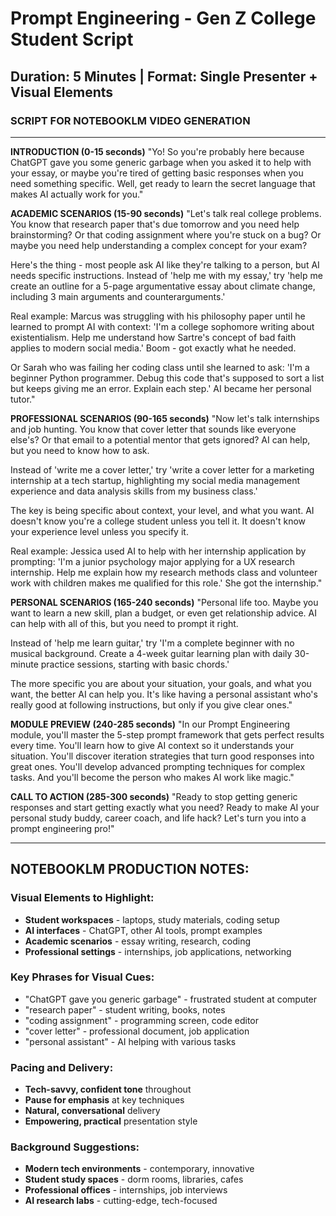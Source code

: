 # Prompt Engineering - Gen Z College Student Script

## Duration: 5 Minutes | Format: Single Presenter + Visual Elements

### SCRIPT FOR NOTEBOOKLM VIDEO GENERATION

---

**INTRODUCTION (0-15 seconds)**
"Yo! So you're probably here because ChatGPT gave you some generic garbage when you asked it to help with your essay, or maybe you're tired of getting basic responses when you need something specific. Well, get ready to learn the secret language that makes AI actually work for you."

**ACADEMIC SCENARIOS (15-90 seconds)**
"Let's talk real college problems. You know that research paper that's due tomorrow and you need help brainstorming? Or that coding assignment where you're stuck on a bug? Or maybe you need help understanding a complex concept for your exam?

Here's the thing - most people ask AI like they're talking to a person, but AI needs specific instructions. Instead of 'help me with my essay,' try 'help me create an outline for a 5-page argumentative essay about climate change, including 3 main arguments and counterarguments.'

Real example: Marcus was struggling with his philosophy paper until he learned to prompt AI with context: 'I'm a college sophomore writing about existentialism. Help me understand how Sartre's concept of bad faith applies to modern social media.' Boom - got exactly what he needed.

Or Sarah who was failing her coding class until she learned to ask: 'I'm a beginner Python programmer. Debug this code that's supposed to sort a list but keeps giving me an error. Explain each step.' AI became her personal tutor."

**PROFESSIONAL SCENARIOS (90-165 seconds)**
"Now let's talk internships and job hunting. You know that cover letter that sounds like everyone else's? Or that email to a potential mentor that gets ignored? AI can help, but you need to know how to ask.

Instead of 'write me a cover letter,' try 'write a cover letter for a marketing internship at a tech startup, highlighting my social media management experience and data analysis skills from my business class.'

The key is being specific about context, your level, and what you want. AI doesn't know you're a college student unless you tell it. It doesn't know your experience level unless you specify it.

Real example: Jessica used AI to help with her internship application by prompting: 'I'm a junior psychology major applying for a UX research internship. Help me explain how my research methods class and volunteer work with children makes me qualified for this role.' She got the internship."

**PERSONAL SCENARIOS (165-240 seconds)**
"Personal life too. Maybe you want to learn a new skill, plan a budget, or even get relationship advice. AI can help with all of this, but you need to prompt it right.

Instead of 'help me learn guitar,' try 'I'm a complete beginner with no musical background. Create a 4-week guitar learning plan with daily 30-minute practice sessions, starting with basic chords.'

The more specific you are about your situation, your goals, and what you want, the better AI can help you. It's like having a personal assistant who's really good at following instructions, but only if you give clear ones."

**MODULE PREVIEW (240-285 seconds)**
"In our Prompt Engineering module, you'll master the 5-step prompt framework that gets perfect results every time. You'll learn how to give AI context so it understands your situation. You'll discover iteration strategies that turn good responses into great ones. You'll develop advanced prompting techniques for complex tasks. And you'll become the person who makes AI work like magic."

**CALL TO ACTION (285-300 seconds)**
"Ready to stop getting generic responses and start getting exactly what you need? Ready to make AI your personal study buddy, career coach, and life hack? Let's turn you into a prompt engineering pro!"

---

## NOTEBOOKLM PRODUCTION NOTES:

### Visual Elements to Highlight:
- **Student workspaces** - laptops, study materials, coding setup
- **AI interfaces** - ChatGPT, other AI tools, prompt examples
- **Academic scenarios** - essay writing, research, coding
- **Professional settings** - internships, job applications, networking

### Key Phrases for Visual Cues:
- "ChatGPT gave you generic garbage" - frustrated student at computer
- "research paper" - student writing, books, notes
- "coding assignment" - programming screen, code editor
- "cover letter" - professional document, job application
- "personal assistant" - AI helping with various tasks

### Pacing and Delivery:
- **Tech-savvy, confident tone** throughout
- **Pause for emphasis** at key techniques
- **Natural, conversational** delivery
- **Empowering, practical** presentation style

### Background Suggestions:
- **Modern tech environments** - contemporary, innovative
- **Student study spaces** - dorm rooms, libraries, cafes
- **Professional offices** - internships, job interviews
- **AI research labs** - cutting-edge, tech-focused





